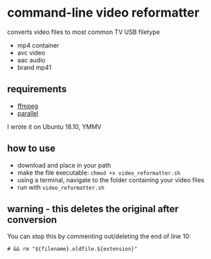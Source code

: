 # command-line video reformatter

converts video files to most common TV USB filetype

* mp4 container
* avc video
* aac audio
* brand mp41

## requirements

* [ffmpeg](https://ffmpeg.org/)
* [parallel](https://www.gnu.org/software/parallel/)

I wrote it on Ubuntu 18.10, YMMV

## how to use

* download and place in your path
* make the file executable: `chmod +x video_reformatter.sh`
* using a terminal, navigate to the folder containing your video files
* run with `video_reformatter.sh`

## warning - this deletes the original after conversion

You can stop this by commenting out/deleting the end of line 10:

`# && rm "${filename}.oldfile.${extension}"`
